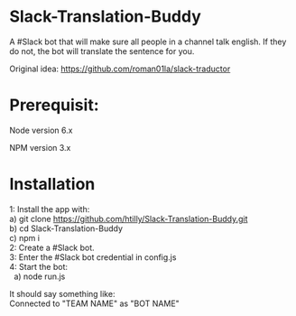 # Slack-Translation-Buddy


A #Slack bot that will make sure all people in a channel talk english. If they do not, the bot will translate the sentence for you.

Original idea:
https://github.com/roman01la/slack-traductor

# Prerequisit:

Node version 6.x    

NPM version 3.x  

# Installation

1: Install the app with:  
    a) git clone https://github.com/htilly/Slack-Translation-Buddy.git   
    b) cd Slack-Translation-Buddy  
    c) npm i  
2: Create a #Slack bot.  
3: Enter the #Slack bot credential in config.js  
4: Start the bot:  
    a) node run.js  
 
It should say something like:  
Connected to "TEAM NAME" as "BOT NAME"  
    
